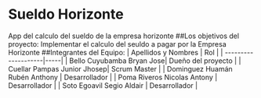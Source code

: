 # Sueldo Horizonte
App del calculo del sueldo de la empresa horizonte
##Los objetivos del proyecto:
  Implementar el calculo del seuldo a pagar por la Empresa Horizonte
##Integrantes del Equipo:
| Apellidos y Nombres | Rol |
| --------------------|-----|
| Bello Cuyubamba Bryan Jose| Dueño del proyecto |
| Cuellar Pampas Junior Jhosep| Scrum Master |
| Dominguez Huamán Rubén Anthony | Desarrollador |
| Poma Riveros Nicolas Antony | Desarrollador |
| Soto Egoavil Segio Aldair | Desarrollador |
